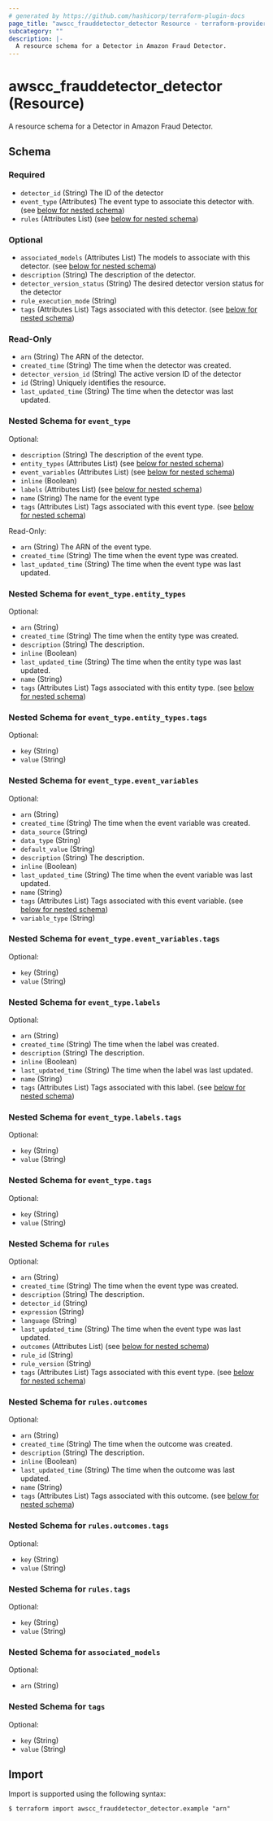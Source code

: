 ```yaml
---
# generated by https://github.com/hashicorp/terraform-plugin-docs
page_title: "awscc_frauddetector_detector Resource - terraform-provider-awscc"
subcategory: ""
description: |-
  A resource schema for a Detector in Amazon Fraud Detector.
---
```


# awscc_frauddetector_detector (Resource)

A resource schema for a Detector in Amazon Fraud Detector.



<!-- schema generated by tfplugindocs -->
## Schema

### Required

- `detector_id` (String) The ID of the detector
- `event_type` (Attributes) The event type to associate this detector with. (see [below for nested schema](#nestedatt--event_type))
- `rules` (Attributes List) (see [below for nested schema](#nestedatt--rules))

### Optional

- `associated_models` (Attributes List) The models to associate with this detector. (see [below for nested schema](#nestedatt--associated_models))
- `description` (String) The description of the detector.
- `detector_version_status` (String) The desired detector version status for the detector
- `rule_execution_mode` (String)
- `tags` (Attributes List) Tags associated with this detector. (see [below for nested schema](#nestedatt--tags))

### Read-Only

- `arn` (String) The ARN of the detector.
- `created_time` (String) The time when the detector was created.
- `detector_version_id` (String) The active version ID of the detector
- `id` (String) Uniquely identifies the resource.
- `last_updated_time` (String) The time when the detector was last updated.

<a id="nestedatt--event_type"></a>
### Nested Schema for `event_type`

Optional:

- `description` (String) The description of the event type.
- `entity_types` (Attributes List) (see [below for nested schema](#nestedatt--event_type--entity_types))
- `event_variables` (Attributes List) (see [below for nested schema](#nestedatt--event_type--event_variables))
- `inline` (Boolean)
- `labels` (Attributes List) (see [below for nested schema](#nestedatt--event_type--labels))
- `name` (String) The name for the event type
- `tags` (Attributes List) Tags associated with this event type. (see [below for nested schema](#nestedatt--event_type--tags))

Read-Only:

- `arn` (String) The ARN of the event type.
- `created_time` (String) The time when the event type was created.
- `last_updated_time` (String) The time when the event type was last updated.

<a id="nestedatt--event_type--entity_types"></a>
### Nested Schema for `event_type.entity_types`

Optional:

- `arn` (String)
- `created_time` (String) The time when the entity type was created.
- `description` (String) The description.
- `inline` (Boolean)
- `last_updated_time` (String) The time when the entity type was last updated.
- `name` (String)
- `tags` (Attributes List) Tags associated with this entity type. (see [below for nested schema](#nestedatt--event_type--entity_types--tags))

<a id="nestedatt--event_type--entity_types--tags"></a>
### Nested Schema for `event_type.entity_types.tags`

Optional:

- `key` (String)
- `value` (String)



<a id="nestedatt--event_type--event_variables"></a>
### Nested Schema for `event_type.event_variables`

Optional:

- `arn` (String)
- `created_time` (String) The time when the event variable was created.
- `data_source` (String)
- `data_type` (String)
- `default_value` (String)
- `description` (String) The description.
- `inline` (Boolean)
- `last_updated_time` (String) The time when the event variable was last updated.
- `name` (String)
- `tags` (Attributes List) Tags associated with this event variable. (see [below for nested schema](#nestedatt--event_type--event_variables--tags))
- `variable_type` (String)

<a id="nestedatt--event_type--event_variables--tags"></a>
### Nested Schema for `event_type.event_variables.tags`

Optional:

- `key` (String)
- `value` (String)



<a id="nestedatt--event_type--labels"></a>
### Nested Schema for `event_type.labels`

Optional:

- `arn` (String)
- `created_time` (String) The time when the label was created.
- `description` (String) The description.
- `inline` (Boolean)
- `last_updated_time` (String) The time when the label was last updated.
- `name` (String)
- `tags` (Attributes List) Tags associated with this label. (see [below for nested schema](#nestedatt--event_type--labels--tags))

<a id="nestedatt--event_type--labels--tags"></a>
### Nested Schema for `event_type.labels.tags`

Optional:

- `key` (String)
- `value` (String)



<a id="nestedatt--event_type--tags"></a>
### Nested Schema for `event_type.tags`

Optional:

- `key` (String)
- `value` (String)



<a id="nestedatt--rules"></a>
### Nested Schema for `rules`

Optional:

- `arn` (String)
- `created_time` (String) The time when the event type was created.
- `description` (String) The description.
- `detector_id` (String)
- `expression` (String)
- `language` (String)
- `last_updated_time` (String) The time when the event type was last updated.
- `outcomes` (Attributes List) (see [below for nested schema](#nestedatt--rules--outcomes))
- `rule_id` (String)
- `rule_version` (String)
- `tags` (Attributes List) Tags associated with this event type. (see [below for nested schema](#nestedatt--rules--tags))

<a id="nestedatt--rules--outcomes"></a>
### Nested Schema for `rules.outcomes`

Optional:

- `arn` (String)
- `created_time` (String) The time when the outcome was created.
- `description` (String) The description.
- `inline` (Boolean)
- `last_updated_time` (String) The time when the outcome was last updated.
- `name` (String)
- `tags` (Attributes List) Tags associated with this outcome. (see [below for nested schema](#nestedatt--rules--outcomes--tags))

<a id="nestedatt--rules--outcomes--tags"></a>
### Nested Schema for `rules.outcomes.tags`

Optional:

- `key` (String)
- `value` (String)



<a id="nestedatt--rules--tags"></a>
### Nested Schema for `rules.tags`

Optional:

- `key` (String)
- `value` (String)



<a id="nestedatt--associated_models"></a>
### Nested Schema for `associated_models`

Optional:

- `arn` (String)


<a id="nestedatt--tags"></a>
### Nested Schema for `tags`

Optional:

- `key` (String)
- `value` (String)

## Import

Import is supported using the following syntax:

```shell
$ terraform import awscc_frauddetector_detector.example "arn"
```
